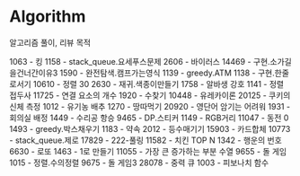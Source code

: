 # Algorithm
알고리즘 풀이, 리뷰 목적

1063    -   킹
1158    -   stack_queue.요세푸스문제
2606    -   바이러스
14469   -   구현.소가길을건너간이유3
1590    -   완전탐색.캠프가는영식
1139    -   greedy.ATM
1138    -   구현.한줄로서기
10610   -   정렬 30
2630    -   재귀.색종이만들기
1758    -   알바생 강호
1141    -   정렬 접두사
11725   -   연결 요소의 개수
1920    -   수찾기
10448   -   유레카이론
20125   -   쿠키의 신체 측정
1012    -   유기농 배추
1270    -   땅따먹기
20920   -   영단어 암기는 어려워
1931    -   회의실 배정
1449    -   수리공 항승
9465    -   DP.스티커
1149    -   RGB거리
11047   -   동전 0
1493    -   greedy.박스채우기
1183    -   약속
2012    -   등수매기기
15903   -   카드합체
10773   -   stack_queue.제로
17829   -   222-풀링
11582   -   치킨 TOP N
1342    -   행운의 번호
6630    -   로또
1463    -   1로 만들기
11055   -   가장 큰 증가하는 부분 수열
9655    -   돌 게임
1015    -   정렬.수의정렬
9675    -   돌 게임3
28078   -   중력 큐
1003    -   피보나치 함수